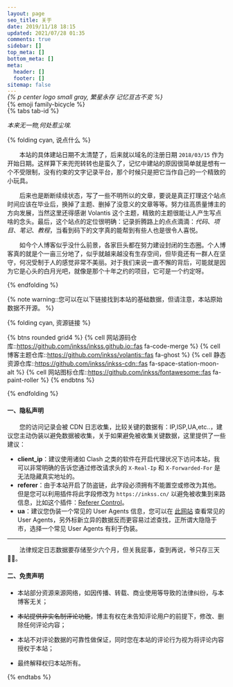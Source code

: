 ```yaml
---
layout: page
seo_title: 关于
date: 2019/11/18 18:15
updated: 2021/07/28 01:35
comments: true
sidebar: []
top_meta: []
bottom_meta: []
meta:
  header: []
  footer: []
sitemap: false
---
```


<p class="p center logo ultra" style="margin-bottom: -50px;">{% emoji family-bicycle %}</p>

*{% p center logo small gray, 繁星永存 记忆亘古不变 %}*

{% tabs tab-id %} 

<!-- tab <i class="fal fa-frosty-head"></i><i style="font-weight: normal;font-style: normal;">&nbsp;封面占位</i> -->

<p><em>本来无一物,何处惹尘埃.</em></p>

<!-- endtab -->

<!-- tab <i class="fal fa-user-crown"></i><i style="font-weight: normal;font-style: normal;">&nbsp;站点信息</i> -->

{% folding cyan, <i class="fal fa-user-crown"></i> 说点什么 %}

&emsp;&emsp;本站的具体建站日期不太清楚了，后来就以域名的注册日期 `2018/03/15` 作为开始日期。这样算下来兜兜转转也是蛮久了，记忆中建站的原因很简单就是想有一个不受限制，没有约束的文字记录平台，那个时候只是把它当作自己的一个精致的小玩具。

&emsp;&emsp;后来也是断断续续状态，写了一些不明所以的文章，要说是真正打理这个站点时间应该在毕业后，换掉了主题、删掉了没意义的文章等等。努力往高质量博主的方向发展，当然这里还得感谢 Volantis 这个主题，精致的主题很能让人产生写点啥的念头。最后，这个站点的定位很明确：记录折腾路上的点点滴滴：*代码*、*项目*、*笔记*、*教程*，当看到码下的文字真的能帮到有些人也是很令人喜悦。

&emsp;&emsp;如今个人博客似乎没什么前景，各家巨头都在努力建设封闭的生态圈。个人博客真的就是个一亩三分地了，似乎就越来越没有生存空间，但毕竟还有一群人在坚守，何况受制于人的感觉非常不美丽。对于我们来说一直不懈的背后，可能就是因为它是心头的白月光吧，就像是那个十年之约的项目，它可是一个约定呀。

{% endfolding %}

<!-- endtab -->

<!-- tab <i class="fal fa-download"></i><i style="font-weight: normal;font-style: normal;">&nbsp;资源链接</i> -->

{% note warning::您可以在以下链接找到本站的基础数据，但请注意，本站原始数据不开源。 %}

{% folding cyan, 资源链接 %}

{% btns rounded grid4 %}
{% cell 网站源码仓库::https://github.com/inkss/inkss.github.io::fas fa-code-merge %}
{% cell 博客主题仓库::https://github.com/inkss/volantis::fas fa-ghost %}
{% cell 静态资源仓库::https://github.com/inkss/inkss-cdn::fas fa-space-station-moon-alt %}
{% cell 网站图标仓库::https://github.com/inkss/fontawesome::fas fa-paint-roller %}
{% endbtns %}

{% endfolding %}

<!-- endtab -->

<!-- tab <i class="fal fa-user-secret"></i><i style="font-weight: normal;font-style: normal;">&nbsp;数据说明</i> -->

<div class="not-select">

#### 一、隐私声明

&emsp;&emsp;您的访问记录会被 CDN 日志收集，比较关键的数据有：IP,ISP,UA,etc..，建议您主动伪装以避免数据被收集，关于如果避免被收集关键数据，这里提供了一些建议：

- **client_ip**：建议使用诸如 Clash 之类的软件在开启代理状况下访问本站，我可以非常明确的告诉您通过修改请求头的 `X-Real-Ip` 和 `X-Forwarded-For` 是无法隐藏真实地址的。
- **referer**：由于本站开启了防盗链，此字段必须拥有不能置空或修改为其他。但是您可以利用插件将此字段修改为 `https://inkss.cn/` 以避免被收集到来路信息，比如这个插件：[Referer Control](https://chrome.google.com/webstore/detail/referer-control/hnkcfpcejkafcihlgbojoidoihckciin)。
- **ua**：建议您伪装一个常见的 User Agents 信息，您可以在 [此网站](https://developers.whatismybrowser.com/) 查看常见的 User Agents，另外标新立异的数据反而更容易过滤查找，正所谓大隐隐于市，选择一个常见 User Agents 有利于伪装。

------

&emsp;&emsp;法律规定日志数据要存储至少六个月，但关我屁事，查到再说，爷只存三天 🐻‍❄️。

#### 二、免责声明

- 本站部分资源来源网络，如因传播、转载、商业使用等导致的法律纠纷，与本博客无关；

- ~~本站提供非实名制评论功能~~，博主有权在未告知评论用户的前提下，修改、删除任何评论内容；

- 本站不对评论数据的可靠性做保证，同时您在本站的评论行为视为将评论内容授权于本站；

- 最终解释权归本站所有。

</div>

<!-- endtab -->

{% endtabs %}

<div style="margin-top: -30px;"></div>
